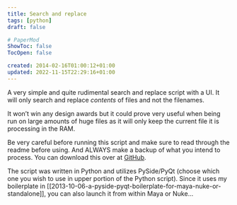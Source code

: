 ```yaml
---
title: Search and replace
tags: [python]
draft: false

# PaperMod
ShowToc: false
TocOpen: false

created: 2014-02-16T01:00:12+01:00
updated: 2022-11-15T22:29:16+01:00
---
```


A very simple and quite rudimental search and replace script with a UI. It will only search and replace _contents_ of files and not the filenames.



It won’t win any design awards but it could prove very useful when being run on large amounts of huge files as it will only keep the current file it is processing in the RAM.

Be very careful before running this script and make sure to read through the readme before using. And ALWAYS make a backup of what you intend to process. You can download this over at [GitHub](https://github.com/fredrikaverpil/searchReplace).

The script was written in Python and utilizes PySide/PyQt (choose which one you wish to use in upper portion of the Python script). Since it uses my boilerplate in [[2013-10-06-a-pyside-pyqt-boilerplate-for-maya-nuke-or-standalone]], you can also launch it from within Maya or Nuke...
